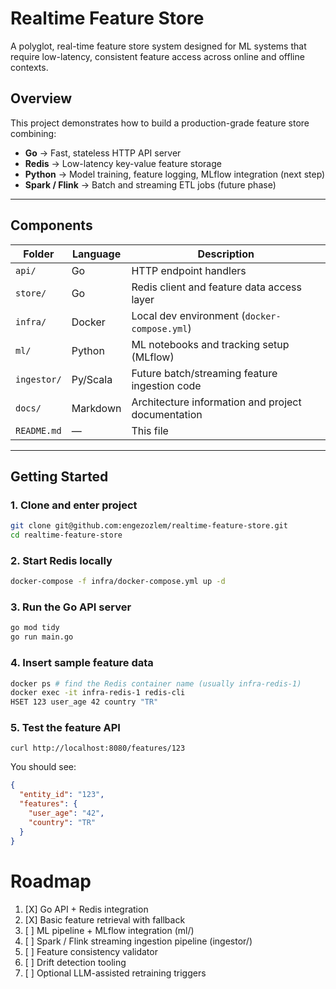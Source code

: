 # Realtime Feature Store

A polyglot, real-time feature store system designed for ML systems that require low-latency, consistent feature access
across online and offline contexts.

## Overview

This project demonstrates how to build a production-grade feature store combining:

- **Go** → Fast, stateless HTTP API server
- **Redis** → Low-latency key-value feature storage
- **Python** → Model training, feature logging, MLflow integration (next step)
- **Spark / Flink** → Batch and streaming ETL jobs (future phase)

---

## Components

| Folder      | Language | Description                                        |
|-------------|----------|----------------------------------------------------|
| `api/`      | Go       | HTTP endpoint handlers                             |
| `store/`    | Go       | Redis client and feature data access layer         |
| `infra/`    | Docker   | Local dev environment (`docker-compose.yml`)       |
| `ml/`       | Python   | ML notebooks and tracking setup (MLflow)           |
| `ingestor/` | Py/Scala | Future batch/streaming feature ingestion code      |
| `docs/`     | Markdown | Architecture information and project documentation |
| `README.md` | —        | This file                                          |

---

## Getting Started

### 1. Clone and enter project

```bash
git clone git@github.com:engezozlem/realtime-feature-store.git
cd realtime-feature-store
```

### 2. Start Redis locally

``` bash
docker-compose -f infra/docker-compose.yml up -d
```

### 3. Run the Go API server

``` bash
go mod tidy
go run main.go
```

### 4. Insert sample feature data

``` bash
docker ps # find the Redis container name (usually infra-redis-1)
docker exec -it infra-redis-1 redis-cli
HSET 123 user_age 42 country "TR"
```

### 5. Test the feature API

``` http request
curl http://localhost:8080/features/123
```

You should see:

``` json
{
  "entity_id": "123",
  "features": {
    "user_age": "42",
    "country": "TR"
  }
}
```

# Roadmap

1. [X] Go API + Redis integration
2. [X] Basic feature retrieval with fallback
3. [ ] ML pipeline + MLflow integration (ml/)
4. [ ] Spark / Flink streaming ingestion pipeline (ingestor/)
5. [ ] Feature consistency validator
6. [ ] Drift detection tooling
7. [ ] Optional LLM-assisted retraining triggers

